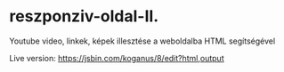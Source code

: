 # reszponziv-oldal-II.
Youtube video, linkek, képek illesztése a weboldalba HTML segítségével

Live version: https://jsbin.com/koganus/8/edit?html,output
